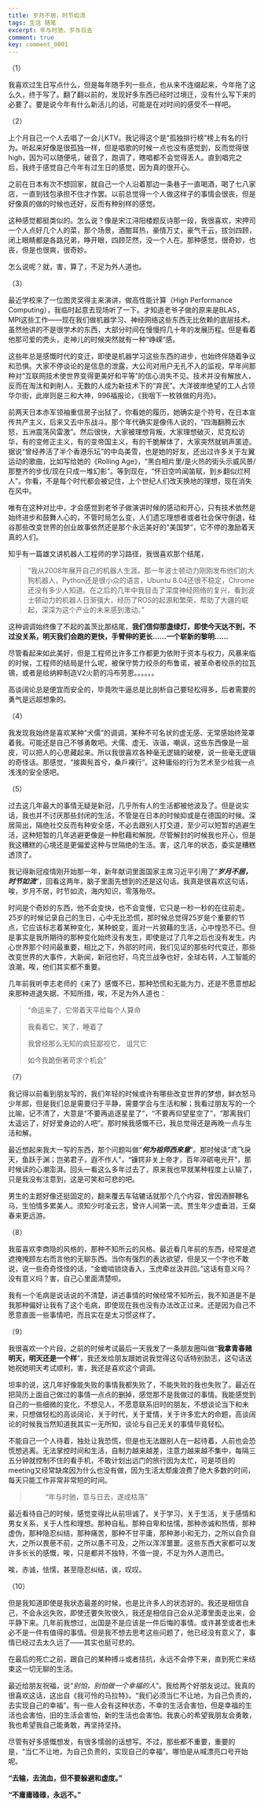 ```yaml
---
title: 岁月不居，时节如流
tags: 生活 随笔
excerpt: 年与时驰，岁与日去
comment: true
key: comment_0001
---
```


<!--more-->


（1）

我喜欢过生日写点什么，但是每年随手列一些点，也从来不连缀起来，今年拖了这么久，终于写了。翻了翻以前的，发现好多东西已经时过境迁，没有什么写下来的必要了。要是说今年有什么新活儿的话，可能是在对时间的感受不一样吧。

（2）

上个月自己一个人去唱了一会儿KTV。我记得这个是“孤独排行榜”榜上有名的行为。听起来好像是很孤独一样，但是唱歌的时候一点也没有感觉到，反而觉得很high，因为可以随便吼，破音了，跑调了，瞎唱都不会觉得丢人。直到唱完之后，我终于感觉自己今年有过生日的感觉，因为真的很开心。

之前在日本有次不想回家，就自己一个人沿着那边一条巷子一直喝酒，喝了七八家店，一直到钱包承担不住才作罢。以前总觉得一个人做这样子的事情会很丧，但是好像真的做的时候也还好，反而有种别样的感觉。

这种感觉都挺类似的。怎么说？像是宋江浔阳楼题反诗那一段，我很喜欢，宋押司一个人点好几个人的菜，那个场景，酒酣耳热，豪情万丈，豪气干云，拔剑四顾，闭上眼睛都是各路兄弟，睁开眼，四顾茫然，没一个人在。那种感觉，很奇妙，也丧，但是也很爽，很奇妙。

怎么说呢？就，害，算了，不足为外人道也。

（3）

最近学校来了一位图灵奖得主来演讲，做高性能计算（High Performance Computing），我临时起意去现场听了一下。才知道老爷子做的原来是BLAS，MPI这些工作——现在我们做机器学习、神经网络这些东西无比依赖的底层技术。虽然他讲的不是很学术的东西，大部分时间在慢慢捋几十年的发展历程。但是看着他那可爱的秃头，走神儿的时候突然就有一种“峥嵘“感。

这些年总是感慨时代的变迁，即使是机器学习这些东西的进步，也始终伴随着争议和恐惧。大家不停谈论的是信息的泄露，大公司对用户无孔不入的监视，早年间那种对“互联网技术使世界变得更美好和平等”的信心消失不见。技术并没有解放人，反而在淘汰和剥削人，无数的人成为新技术下的“弃民”。大洋彼岸绝望的工人占领华尔街，此岸则是三和大神，996福报论，《我咽下一枚铁做的月亮》。

前两天日本赤军领袖重信房子出狱了，你看她的履历，她确实是个符号，在日本宣传共产主义，后来又去中东战斗。那个年代确实是像伟人说的，“四海翻腾云水怒，五洲震荡风雷激”。然后很快，大家被理想背叛，大家理想破灭，尼克松访华，有的变修正主义，有的变帝国主义，有的干脆解体了，大家突然就销声匿迹。据说“曾经养活了半个香港乐坛”的中岛美雪，也是她的好友，还出过许多关于左翼运动的歌曲，比如写给她的《Rolling Age》，“黑白相片里/是火热的街头示威风景/那整齐的步伐/现在只成一堆幻影”。等到现在，“怀旧空吟闻笛赋，到乡翻似烂柯人”。你看，不是每个时代都会被记住，上个世纪人们改天换地的理想，现在消失在风中。

唯有在这种对比中，才会感觉到老爷子做演讲时候的感动和开心，只有技术依然是始终进步和鼓舞人心的，不管时局怎么变，人们遗忘理想者或者社会保守倒退，硅谷那些改变世界的创业故事依然还是那个永远美好的“美国梦”，它不停的激励着天真的人们。

知乎有一篇雄文讲机器人工程师的学习路径，我很喜欢那个结尾，
> “我从2008年展开自己的机器人生涯。那一年波士顿动力刚刚发布他们的大狗机器人，Python还是很小众的语言，Ubuntu 8.04还很不稳定，Chrome还没有多少人知道。在之后的几年中我目击了深度神经网络的复兴，看到波士顿动力的机器人日渐强大，经历了ROS的起源和繁荣，帮助了大疆的崛起，深深为这个产业的未来感到激动。”

这种调调始终像了不起的盖茨比那结尾，**我们信仰那盏绿灯，即使今天达不到，不过没关系，明天我们会跑的更快，手臂伸的更长……一个崭新的黎明……**

尽管看起来如此美好，但是工程师比许多工作都更为依附于资本与权力，风暴来临的时候，工程师的结局是什么呢，被保守势力绞杀的布鲁诺，被革命者绞杀的拉瓦锡，或者是给纳粹制造V2火箭的冯布劳恩。。。。。。

高谈阔论总是便宜而安全的，毕竟吹牛逼总是比剖析自己要轻松得多，后者需要的勇气是远超想象的。

（4）

我发现我始终是喜欢某种“犬儒”的调调，某种不可名状的虚无感、无常感始终笼罩着我。可能还是自己不够勇敢吧。犬儒、虚无、诙谐，嘲讽，这些东西像是一层皮，可以把人的心思藏起来。所以我很喜欢各种毫无逻辑的破梗，说一些毫无逻辑的奇怪话。那感觉，“接輿髡首兮，桑戶裸行”。这种庸俗的行为艺术至少给我一点浅浅的安全感吧。

（5）

过去这几年最大的事情无疑是新冠，几乎所有人的生活都被他波及了。但是说实话，我也并不讨厌那些封闭的生活，不管是在日本的时候抑或是在德国的时候。深居简出，隔绝社交反而有种安全感，不必去跟别人打交道，至少可以短暂的逃避生活，这种短暂的几年逃避更像是一种慰藉和解脱。尽管解封的时候我也开心，但是我这糟糕的心境还是更偏爱这种与世隔绝的生活。害，这几年的状态，委实是糟糕透顶了。

我记得新冠疫情刚开始那一年，新年献词里面国家主席习近平引用了“***岁月不居，时节如流***”，回看这两年，脑子里面先想到的还是这句话。我真是很喜欢这句话，唉，岁月不居，时节如流，海内知识，零落殆尽。

时间是个奇妙的东西，他不会变快，也不会变慢，它只是一秒一秒的在往前走。25岁的时候记录自己的生日，心中无比恐慌，那时候总觉得25岁是个重要的节点，它应该标志着某种变化，某种蜕变，面对一片狼藉的生活，心中惶恐不已。但是事实是我所期待的那种变化始终没有发生，即使是过了几年之后也没有发生。内心世界那个时间最重要，相比之下，外部的时间，我们见证的那些时代变迁，那些改变世界的大事件，大新闻，新冠也好，乌克兰战争也好，全球右转，人工智能的浪潮，唉，他们其实都不重要。

几年前我听李志老师的《来了》感慨不已，那种恐慌和无能为力，还是不愿意想起来那种进退失据、不知所措，唉，不足为外人道也：

>“命运来了，它带着天平给每个人算命
>
>我看着它，笑了，睡着了 
>
>我曾经那么无知的疯狂鄙视它， 诅咒它
>
>如今我跪倒著苛求个机会”

（7）

我记得以前看到朋友写的，我们年轻的时候或许有哪些改变世界的梦想，鲜衣怒马少年郎，但是我们总是需要归于平静，需要学会与生活和解；我看过朋友写的一个比喻，记不清了，大意是“不要再追逐星星了”，“不要再仰望星空了”，“那离我们太遥远了，好好爱身边的人吧”。那时候我感慨不已，我总觉得还是再晚一点与生活和解。

最近想起来我大一写的东西，那个问题叫做“***何为祖师西来意***”。那时候读“鸢飞戾天，鱼跃于渊；岂弟君子，遐不作人”，“镰锷非关上帝才，百年淬砺电光开”，那时候读的心潮澎湃。回头一看这么多年过去了，原来我也早就某种程度上认输了，只是我没有注意到，这是可笑和可悲的吧。

男生的主题好像还挺固定的，翻来覆去车轱辘话就那个几个内容，曾因酒醉鞭名马，生怕情多累美人。须知少时凌云志，曾许人间第一流。贾生年少虚垂泪，王粲春来更远游。

（8）

我蛮喜欢李商隐的风格的，那种不知所云的风格。最近看几年前的东西，经常是遮遮掩掩顾左右而言他的无聊东西。当你有强烈的表达欲望，但是又一个字也不敢说，说一些奇奇怪怪的话，“金蟾啮锁烧香入，玉虎牵丝汲井回。”这话有意义吗？没有意义吗？害，自己心里面清楚呗。

我有一个毛病是说话说的不清楚，讲述事情的时候经常不知所云，我不知道是不是我那种偏好让我有了这个毛病，即使现在我也没有办法改正过来。还是因为自己不愿意直面一些事情吧，而且实在是太习惯这样了。

（9）

我很喜欢一个片段，之前的时候考试最后一天我发了一条朋友圈叫做“**我拿青春赌明天，明天还是一个样**”，我还发给朋友跟她说我觉得这句话特别励志，这句话送她祝她明天考试顺利，害，我还是喜欢这个调调。

坦率的说，这几年好像能失败的事情我都失败了，不能失败的我也失败了。最近在把简历上面自己做过的事情一点点的删掉，感觉那不是我做过的事情。我能感觉到自己的一些细微的变化，不想见人，不愿意联系旧时的朋友，不想谈论当下和未来，只想做轻松的高谈阔论，关于时代，关于爱情，关于许多宏大的命题，高谈阔论的时候我当然知道我其实一无所知，谈论与自己无关的事情毕竟轻松。

不能自己一个人待着，独处让我恐慌，但是也无法跟别人在一起待着，人前也会恐慌想逃离。无法掌控时间和生活，自制力越来越差，注意力越来越不集中，每隔三五分钟就控制不住的看手机，不敢计划出远门的旅行因为太忙，可是项目的meeting又经常缺席因为什么也没有做，因为生活太颓废浪费了绝大多数的时间，每天只能工作非常非常短的时间。

 >  &emsp; &emsp; “年与时驰，意与日去，遂成枯落”

最近看待自己的时候，感觉变得比从前坦诚了。关于学习，关于生活，关于感情和男女关系，关于人性和理想。那种自私，那种自卑和怯懦，那种赤诚和热情，那种虚伪，那种隐忍纠结，那种痛苦，那种不甘平庸，那种渺小和无力，之所以自负自大，之所以畏葸不前，之所以愚不可及，之所以浑浑噩噩。这些东西大家都可以发许多长长的感慨，唉，只是都并不独特，不值一提，不足为外人道而已。

唉，赤诚，怯懦，甚至隐忍纠结，诶，叹叹。

（10）

但是我知道即使是我状态最差的时候，也是比许多人的状态好的。我还是相信自己，不会永远失败，即使还要失败很久，我还是相信自己会从泥潭里面走出来，会平静下来。几年前我想过，出国是不是应该是一件后悔的事情。或许甚至或者也未必不是一件有值得的事情。但是我不想去思考这些问题了，他已经没有意义了，事情已经过去太久远了——其实也挺可悲的。

在最后的死亡之前，跟自己的某种搏斗或者拮抗，永远不会停下来，直到死亡来结束这一切无聊的生活。

最近给朋友祝福，说“*别怕，别怕做一个幸福的人*”。我给两个好朋友说过。我真的很喜欢这话，这出自《我可怜的马拉特》。“我们必须当仁不让地，为自己负责的，去实现自己的幸福”。有一些人会有这种状态，不幸的生活会害怕，但是幸福的生活也会害怕，旧的生活会害怕，新的生活也会害怕。我衷心的希望我朋友会勇敢，我也希望我自己能勇敢，再坚持坚持。

尽管有好多感慨想发，有很多懦弱的话想写。不过，那些都不重要，重要的是，“当仁不让地，为自己负责的，实现自己的幸福”。哪怕是从喊漂亮口号开始呢。

**“去输，去流血，但不要躲避和虚度。”**

**“不庸庸碌碌，永远不。”**

